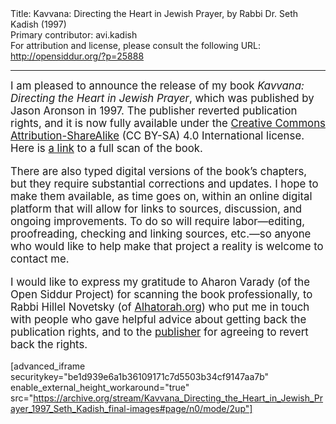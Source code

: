 <html>
<head></head>
<body>
Title: Kavvana: Directing the Heart in Jewish Prayer, by Rabbi Dr. Seth Kadish (1997)<br />
Primary contributor: avi.kadish<br />
For attribution and license, please consult the following URL: <a href="http://opensiddur.org/?p=25888">http://opensiddur.org/?p=25888</a>
<p />
<hr />

<div class="english" style="font-size: 1.2em;">
I am pleased to announce the release of my book <em>Kavvana: Directing the Heart in Jewish Prayer</em>, which was published by Jason Aronson in 1997. The publisher reverted publication rights, and it is now fully available under the <a href="https://creativecommons.org/licenses/by-sa/4.0/">Creative Commons Attribution-ShareAlike</a> (CC BY-SA) 4.0 International license. Here is <a href="https://archive.org/details/Kavvana_Directing_the_Heart_in_Jewish_Prayer_1997_Seth_Kadish_final-images">a link</a> to a full scan of the book.

There are also typed digital versions of the book’s chapters, but they require substantial corrections and updates. I hope to make them available, as time goes on, within an online digital platform that will allow for links to sources, discussion, and ongoing improvements. To do so will require labor—editing, proofreading, checking and linking sources, etc.—so anyone who would like to help make that project a reality is welcome to contact me.

I would like to express my gratitude to Aharon Varady (of the Open Siddur Project) for scanning the book professionally, to Rabbi Hillel Novetsky (of <a href="http://alhatorah.org/">Alhatorah.org</a>) who put me in touch with people who gave helpful advice about getting back the publication rights, and to the <a href="https://rowman.com/JasonAronson">publisher</a> for agreeing to revert back the rights.
</div>

[advanced_iframe securitykey="be1d939e6a1b36109171c7d5503b34cf9147aa7b" enable_external_height_workaround="true" src="https://archive.org/stream/Kavvana_Directing_the_Heart_in_Jewish_Prayer_1997_Seth_Kadish_final-images#page/n0/mode/2up"]
</body>
</html>